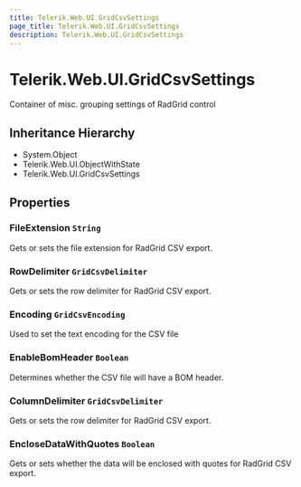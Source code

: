 ```yaml
---
title: Telerik.Web.UI.GridCsvSettings
page_title: Telerik.Web.UI.GridCsvSettings
description: Telerik.Web.UI.GridCsvSettings
---
```


# Telerik.Web.UI.GridCsvSettings

Container of misc. grouping settings of RadGrid control

## Inheritance Hierarchy

* System.Object
* Telerik.Web.UI.ObjectWithState
* Telerik.Web.UI.GridCsvSettings

## Properties

###  FileExtension `String`

Gets or sets the file extension for RadGrid CSV export.

###  RowDelimiter `GridCsvDelimiter`

Gets or sets the row delimiter for RadGrid CSV export.

###  Encoding `GridCsvEncoding`

Used to set the text encoding for the CSV file

###  EnableBomHeader `Boolean`

Determines whether the CSV file will have a BOM header.

###  ColumnDelimiter `GridCsvDelimiter`

Gets or sets the row delimiter for RadGrid CSV export.

###  EncloseDataWithQuotes `Boolean`

Gets or sets whether the data will be enclosed with quotes for RadGrid CSV export.

